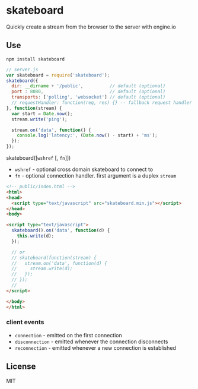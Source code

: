 # skateboard

Quickly create a stream from the browser to the server with engine.io

## Use

`npm install skateboard`


```javascript
// server.js
var skateboard = require('skateboard');
skateboard({
  dir: __dirname + '/public',          // default (optional)
  port : 8080,                         // default (optional)
  transports: ['polling', 'websocket'] // default (optional)
  // requestHandler: function(req, res) {} -- fallback request handler
}, function(stream) {
  var start = Date.now();
  stream.write('ping');

  stream.on('data', function() {
    console.log('latency:', (Date.now() - start) + 'ms');
  });
});

```

skateboard([`wshref` [, `fn`]])

* `wshref` - optional cross domain skateboard to connect to
* `fn` - optional connection handler. first argument is a duplex `stream`

```html
<!-- public/index.html -->
<html>
<head>
  <script type="text/javascript" src="skateboard.min.js"></script>
</head>
<body>

<script type="text/javascript">
  skateboard().on('data', function(d) {
    this.write(d);
  });

  // or
  // skateboard(function(stream) {
  //   stream.on('data', function(d) {
  //     stream.write(d);
  //   });
  // });
  //
</script>

</body>
</html>

```

### client events

* `connection` - emitted on the first connection
* `disconnection` - emitted whenever the connection disconnects
* `reconnection` - emitted whenever a new connection is established

## License

MIT
